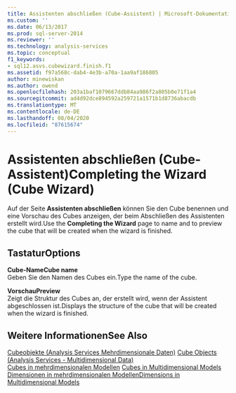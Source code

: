 ```yaml
---
title: Assistenten abschließen (Cube-Assistent) | Microsoft-Dokumentation
ms.custom: ''
ms.date: 06/13/2017
ms.prod: sql-server-2014
ms.reviewer: ''
ms.technology: analysis-services
ms.topic: conceptual
f1_keywords:
- sql12.asvs.cubewizard.finish.f1
ms.assetid: f97a568c-dab4-4e3b-a70a-1aa9af186805
author: minewiskan
ms.author: owend
ms.openlocfilehash: 203a1baf1079667ddb84aa986f2a805b0e71f1a4
ms.sourcegitcommit: ad4d92dce894592a259721a1571b1d8736abacdb
ms.translationtype: MT
ms.contentlocale: de-DE
ms.lasthandoff: 08/04/2020
ms.locfileid: "87615674"
---
```

# <a name="completing-the-wizard-cube-wizard"></a><span data-ttu-id="c2831-102">Assistenten abschließen (Cube-Assistent)</span><span class="sxs-lookup"><span data-stu-id="c2831-102">Completing the Wizard (Cube Wizard)</span></span>
  <span data-ttu-id="c2831-103">Auf der Seite **Assistenten abschließen** können Sie den Cube benennen und eine Vorschau des Cubes anzeigen, der beim Abschließen des Assistenten erstellt wird.</span><span class="sxs-lookup"><span data-stu-id="c2831-103">Use the **Completing the Wizard** page to name and to preview the cube that will be created when the wizard is finished.</span></span>  
  
## <a name="options"></a><span data-ttu-id="c2831-104">Tastatur</span><span class="sxs-lookup"><span data-stu-id="c2831-104">Options</span></span>  
 <span data-ttu-id="c2831-105">**Cube-Name**</span><span class="sxs-lookup"><span data-stu-id="c2831-105">**Cube name**</span></span>  
 <span data-ttu-id="c2831-106">Geben Sie den Namen des Cubes ein.</span><span class="sxs-lookup"><span data-stu-id="c2831-106">Type the name of the cube.</span></span>  
  
 <span data-ttu-id="c2831-107">**Vorschau**</span><span class="sxs-lookup"><span data-stu-id="c2831-107">**Preview**</span></span>  
 <span data-ttu-id="c2831-108">Zeigt die Struktur des Cubes an, der erstellt wird, wenn der Assistent abgeschlossen ist.</span><span class="sxs-lookup"><span data-stu-id="c2831-108">Displays the structure of the cube that will be created when the wizard is finished.</span></span>  
  
## <a name="see-also"></a><span data-ttu-id="c2831-109">Weitere Informationen</span><span class="sxs-lookup"><span data-stu-id="c2831-109">See Also</span></span>  
 <span data-ttu-id="c2831-110">[Cubeobjekte &#40;Analysis Services Mehrdimensionale Daten&#41;](multidimensional-models-olap-logical-cube-objects/cube-objects-analysis-services-multidimensional-data.md) </span><span class="sxs-lookup"><span data-stu-id="c2831-110">[Cube Objects &#40;Analysis Services - Multidimensional Data&#41;](multidimensional-models-olap-logical-cube-objects/cube-objects-analysis-services-multidimensional-data.md) </span></span>  
 <span data-ttu-id="c2831-111">[Cubes in mehrdimensionalen Modellen](multidimensional-models/cubes-in-multidimensional-models.md) </span><span class="sxs-lookup"><span data-stu-id="c2831-111">[Cubes in Multidimensional Models](multidimensional-models/cubes-in-multidimensional-models.md) </span></span>  
 [<span data-ttu-id="c2831-112">Dimensionen in mehrdimensionalen Modellen</span><span class="sxs-lookup"><span data-stu-id="c2831-112">Dimensions in Multidimensional Models</span></span>](multidimensional-models/dimensions-in-multidimensional-models.md)  
  
  
